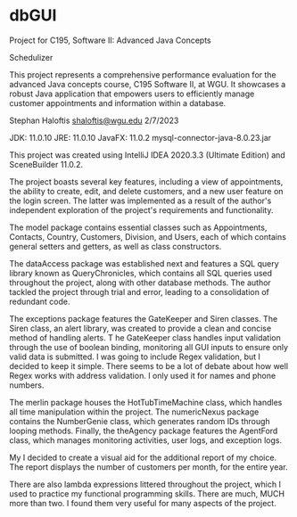 # dbGUI
Project for C195, Software II: Advanced Java Concepts

Schedulizer

This project represents a comprehensive performance evaluation for the advanced Java concepts course, C195 Software II, at WGU.
It showcases a robust Java application that empowers users to efficiently manage customer appointments and information within a database.

Stephan Haloftis
shaloftis@wgu.edu
2/7/2023

JDK: 11.0.10
JRE: 11.0.10
JavaFX: 11.0.2
mysql-connector-java-8.0.23.jar

This project was created using IntelliJ IDEA 2020.3.3 (Ultimate Edition) and SceneBuilder 11.0.2.

The project boasts several key features, including a view of appointments, the ability to create, edit, and delete customers, and a new user feature on the login screen.
The latter was implemented as a result of the author's independent exploration of the project's requirements and functionality.

The model package contains essential classes such as Appointments, Contacts, Country, Customers, Division, and Users, each of which contains general setters and getters, as well as class constructors.

The dataAccess package was established next and features a SQL query library known as QueryChronicles, which contains all SQL queries used throughout the project, along with other database methods.
The author tackled the project through trial and error, leading to a consolidation of redundant code.

The exceptions package features the GateKeeper and Siren classes.
The Siren class, an alert library, was created to provide a clean and concise method of handling alerts. T
he GateKeeper class handles input validation through the use of boolean binding, monitoring all GUI inputs to ensure only valid data is submitted.
I was going to include Regex validation, but I decided to keep it simple. There seems to be a lot of debate about how well Regex works with address validation.
I only used it for names and phone numbers.

The merlin package houses the HotTubTimeMachine class, which handles all time manipulation within the project.
The numericNexus package contains the NumberGenie class, which generates random IDs through looping methods.
Finally, the theAgency package features the AgentFord class, which manages monitoring activities, user logs, and exception logs.

My I decided to create a visual aid for the additional report of my choice.
The report displays the number of customers per month, for the entire year.

There are also lambda expressions littered throughout the project, which I used to practice my functional programming skills.
There are much, MUCH more than two. I found them very useful for many aspects of the project.
